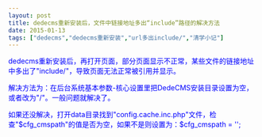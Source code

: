 ```yaml
---
layout: post
title: dedecms重新安装后，文件中链接地址多出“include”路径的解决方法
date: 2015-01-13
tags: ["dedecms","dedecms重新安装","url多出include/","清学小记"]
---
```


<!-- build time:Sat Jun 23 2018 12:05:15 GMT+0800 (中国标准时间) -->

<span style="color:#00f">dedecms重新安装后，再打开页面，部分页面显示不正常，某些文件的链接地址中多出了"include/"，导致页面无法正常被引用并显示。</span>

<span style="color:#00f">解决方法为：在后台系统基本参数-核心设置里把DedeCMS安装目录设置为空，或者改为"/"。一般问题就解决了。</span>

<span style="color:#00f">如果还没解决，打开data目录找到"config.cache.inc.php"文件，检查"$cfg_cmspath"的值是否为空，如果不是则设置为：$cfg_cmspath = '';</span>
<!-- rebuild by neat -->